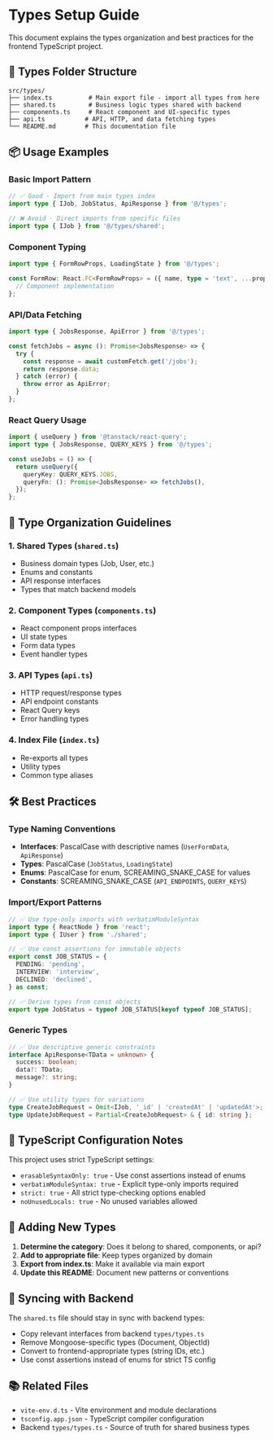 # Types Setup Guide

This document explains the types organization and best practices for the frontend TypeScript project.

## 📁 Types Folder Structure

```
src/types/
├── index.ts          # Main export file - import all types from here
├── shared.ts         # Business logic types shared with backend
├── components.ts     # React component and UI-specific types
├── api.ts           # API, HTTP, and data fetching types
└── README.md        # This documentation file
```

## 📦 Usage Examples

### Basic Import Pattern
```typescript
// ✅ Good - Import from main types index
import type { IJob, JobStatus, ApiResponse } from '@/types';

// ❌ Avoid - Direct imports from specific files
import type { IJob } from '@/types/shared';
```

### Component Typing
```typescript
import type { FormRowProps, LoadingState } from '@/types';

const FormRow: React.FC<FormRowProps> = ({ name, type = 'text', ...props }) => {
  // Component implementation
};
```

### API/Data Fetching
```typescript
import type { JobsResponse, ApiError } from '@/types';

const fetchJobs = async (): Promise<JobsResponse> => {
  try {
    const response = await customFetch.get('/jobs');
    return response.data;
  } catch (error) {
    throw error as ApiError;
  }
};
```

### React Query Usage
```typescript
import { useQuery } from '@tanstack/react-query';
import type { JobsResponse, QUERY_KEYS } from '@/types';

const useJobs = () => {
  return useQuery({
    queryKey: QUERY_KEYS.JOBS,
    queryFn: (): Promise<JobsResponse> => fetchJobs(),
  });
};
```

## 🎯 Type Organization Guidelines

### 1. Shared Types (`shared.ts`)
- Business domain types (Job, User, etc.)
- Enums and constants
- API response interfaces
- Types that match backend models

### 2. Component Types (`components.ts`)
- React component props interfaces
- UI state types
- Form data types
- Event handler types

### 3. API Types (`api.ts`)
- HTTP request/response types
- API endpoint constants
- React Query keys
- Error handling types

### 4. Index File (`index.ts`)
- Re-exports all types
- Utility types
- Common type aliases

## 🛠️ Best Practices

### Type Naming Conventions
- **Interfaces**: PascalCase with descriptive names (`UserFormData`, `ApiResponse`)
- **Types**: PascalCase (`JobStatus`, `LoadingState`)
- **Enums**: PascalCase for enum, SCREAMING_SNAKE_CASE for values
- **Constants**: SCREAMING_SNAKE_CASE (`API_ENDPOINTS`, `QUERY_KEYS`)

### Import/Export Patterns
```typescript
// ✅ Use type-only imports with verbatimModuleSyntax
import type { ReactNode } from 'react';
import type { IUser } from './shared';

// ✅ Use const assertions for immutable objects
export const JOB_STATUS = {
  PENDING: 'pending',
  INTERVIEW: 'interview',
  DECLINED: 'declined',
} as const;

// ✅ Derive types from const objects
export type JobStatus = typeof JOB_STATUS[keyof typeof JOB_STATUS];
```

### Generic Types
```typescript
// ✅ Use descriptive generic constraints
interface ApiResponse<TData = unknown> {
  success: boolean;
  data?: TData;
  message?: string;
}

// ✅ Use utility types for variations
type CreateJobRequest = Omit<IJob, '_id' | 'createdAt' | 'updatedAt'>;
type UpdateJobRequest = Partial<CreateJobRequest> & { id: string };
```

## 🔧 TypeScript Configuration Notes

This project uses strict TypeScript settings:
- `erasableSyntaxOnly: true` - Use const assertions instead of enums
- `verbatimModuleSyntax: true` - Explicit type-only imports required
- `strict: true` - All strict type-checking options enabled
- `noUnusedLocals: true` - No unused variables allowed

## 🚀 Adding New Types

1. **Determine the category**: Does it belong to shared, components, or api?
2. **Add to appropriate file**: Keep types organized by domain
3. **Export from index.ts**: Make it available via main export
4. **Update this README**: Document new patterns or conventions

## 🔄 Syncing with Backend

The `shared.ts` file should stay in sync with backend types:
- Copy relevant interfaces from backend `types/types.ts`
- Remove Mongoose-specific types (Document, ObjectId)
- Convert to frontend-appropriate types (string IDs, etc.)
- Use const assertions instead of enums for strict TS config

## 📚 Related Files

- `vite-env.d.ts` - Vite environment and module declarations
- `tsconfig.app.json` - TypeScript compiler configuration
- Backend `types/types.ts` - Source of truth for shared business types
